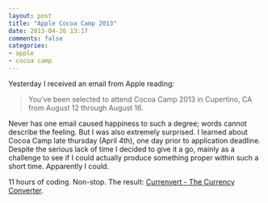 ```yaml
---
layout: post
title: "Apple Cocoa Camp 2013"
date: 2013-04-26 13:17
comments: false
categories:
- apple
- cocoa camp
---
```


Yesterday I received an email from Apple reading: 

> You've been selected to attend Cocoa Camp 2013 in Cupertino, CA from August 12 through August 16.

Never has one email caused happiness to such a degree; words cannot describe the feeling. But I was also extremely surprised. I learned about Cocoa Camp late thursday (April 4th), one day prior to application deadline. Despite the serious lack of time I decided to give it a go, mainly as a challenge to see if I could actually produce something proper within such a short time. Apparently I could.

11 hours of coding. Non-stop. The result: [Currenvert - The Currency Converter](https://github.com/kaspermunck/Apple-Cocoa-Camp-2013-Coding-Sample).
